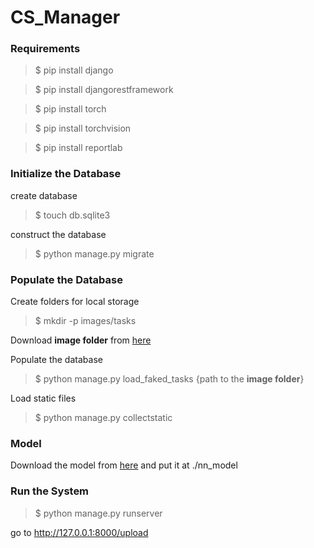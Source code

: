 # CS_Manager

### Requirements
> $ pip install django

> $ pip install djangorestframework

> $ pip install torch

> $ pip install torchvision

> $ pip install reportlab

### Initialize the Database
create database
> $ touch db.sqlite3

construct the database
> $ python manage.py migrate

### Populate the Database
Create folders for local storage
> $ mkdir -p images/tasks

Download **image folder** from [here](https://drive.google.com/drive/folders/1VhoRimk7qt2T0TL4GZZmkXF9SP9q6qQL?usp=share_link)

Populate the database
> $ python manage.py load_faked_tasks {path to the **image folder**}

Load static files
> $ python manage.py collectstatic

### Model
Download the model from [here](https://drive.google.com/file/d/10At8oja9Lga58Lyr1uHkx4FYWQTVp4FP/view?usp=share_link) and put it at ./nn_model

### Run the System
> $ python manage.py runserver

go to http://127.0.0.1:8000/upload
